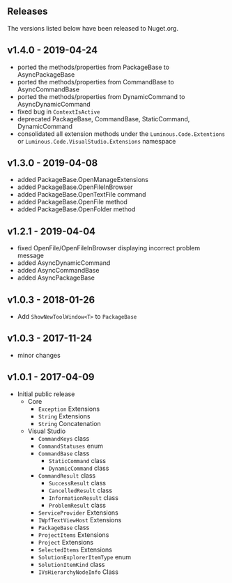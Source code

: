 ## Releases

The versions listed below have been released to Nuget.org.

## v1.4.0 - 2019-04-24

- ported the methods/properties from PackageBase to AsyncPackageBase
- ported the methods/properties from CommandBase to AsyncCommandBase
- ported the methods/properties from DynamicCommand to AsyncDynamicCommand
- fixed bug in `ContextIsActive`
- deprecated PackageBase, CommandBase, StaticCommand, DynamicCommand
- consolidated all extension methods under the `Luminous.Code.Extentions` or `Luminous.Code.VisualStudio.Extensions` namespace

## v1.3.0 - 2019-04-08
- added PackageBase.OpenManageExtensions
- added PackageBase.OpenFileInBrowser
- added PackageBase.OpenTextFile command
- added PackageBase.OpenFile method
- added PackageBase.OpenFolder method

## v1.2.1 - 2019-04-04

- fixed OpenFile/OpenFileInBrowser displaying incorrect problem message
- added AsyncDynamicCommand
- added AsyncCommandBase
- added AsyncPackageBase

## v1.0.3 - 2018-01-26

- Add `ShowNewToolWindow<T>` to `PackageBase`

## v1.0.3 - 2017-11-24

- minor changes

## v1.0.1 - 2017-04-09

- Initial public release
  - Core
    - ```Exception``` Extensions
    - ```String``` Extensions
    - ```String``` Concatenation
  - Visual Studio
    - ```CommandKeys``` class
    - ```CommandStatuses``` enum
    - ```CommandBase``` class
      - ```StaticCommand``` class
      - ```DynamicCommand``` class
    - ```CommandResult``` class
      - ```SuccessResult``` class
      - ```CancelledResult``` class
      - ```InformationResult``` class
      - ```ProblemResult``` class
    - ```ServiceProvider``` Extensions
    - ```IWpfTextViewHost``` Extensions
    - ```PackageBase``` class
    - ```ProjectItems``` Extensions
    - ```Project``` Extensions
    - ```SelectedItems``` Extensions
    - ```SolutionExplorerItemType``` enum
    - ```SolutionItemKind``` class
    - ```IVsHierarchyNodeInfo``` Class

